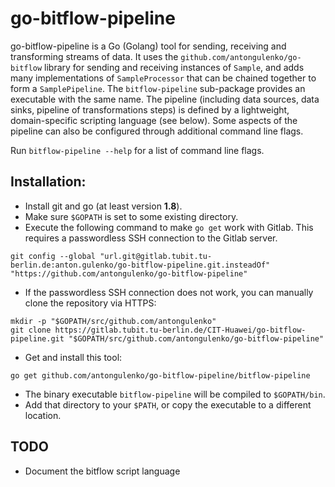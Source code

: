 # go-bitflow-pipeline
go-bitflow-pipeline is a Go (Golang) tool for sending, receiving and transforming streams of data.
It uses the `github.com/antongulenko/go-bitflow` library for sending and receiving instances of `Sample`, and adds many implementations of `SampleProcessor` that can be chained together to form a `SamplePipeline`.
The `bitflow-pipeline` sub-package provides an executable with the same name.
The pipeline (including data sources, data sinks, pipeline of transformations steps) is defined by a lightweight, domain-specific scripting language (see below).
Some aspects of the pipeline can also be configured through additional command line flags.

Run `bitflow-pipeline --help` for a list of command line flags.

## Installation:
* Install git and go (at least version **1.8**).
* Make sure `$GOPATH` is set to some existing directory.
* Execute the following command to make `go get` work with Gitlab. This requires a passwordless SSH connection to the Gitlab server.

```shell
git config --global "url.git@gitlab.tubit.tu-berlin.de:anton.gulenko/go-bitflow-pipeline.git.insteadOf" "https://github.com/antongulenko/go-bitflow-pipeline"
```

* If the passwordless SSH connection does not work, you can manually clone the repository via HTTPS:

```shell
mkdir -p "$GOPATH/src/github.com/antongulenko"
git clone https://gitlab.tubit.tu-berlin.de/CIT-Huawei/go-bitflow-pipeline.git "$GOPATH/src/github.com/antongulenko/go-bitflow-pipeline" 
```

* Get and install this tool:

```shell
go get github.com/antongulenko/go-bitflow-pipeline/bitflow-pipeline
```

* The binary executable `bitflow-pipeline` will be compiled to `$GOPATH/bin`.
 * Add that directory to your `$PATH`, or copy the executable to a different location.

## TODO
* Document the bitflow script language
